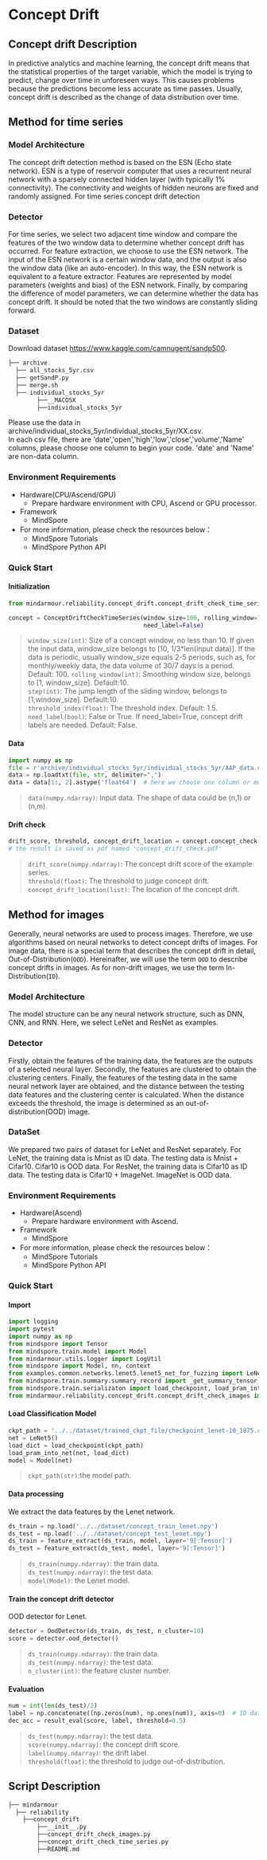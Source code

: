 # Concept Drift

## Concept drift Description

In predictive analytics and machine learning, the concept drift means that the statistical properties of the target variable, which the model is trying to predict, change over time in unforeseen ways. This causes problems because the predictions become less accurate as time passes. Usually, concept drift is described as the change of data distribution over time.

## Method for time series

### Model Architecture

The concept drift detection method is based on the ESN (Echo state network). ESN is a type of reservoir computer that uses a recurrent neural network with a sparsely connected hidden layer (with typically 1% connectivity). The connectivity and weights of hidden neurons are fixed and randomly assigned.
For time series concept drift detection

### Detector

For time series, we select two adjacent time window and compare the features of the two window data to determine whether concept drift has occurred. For feature extraction, we choose to use the ESN network. The input of the ESN network is a certain window data, and the output is also the window data (like an auto-encoder). In this way, the ESN network is equivalent to a feature extractor. Features are represented by model parameters (weights and bias) of the ESN network. Finally, by comparing the difference of model parameters, we can determine whether the data has concept drift. It should be noted that the two windows are constantly sliding forward.

### Dataset

Download dataset https://www.kaggle.com/camnugent/sandp500.

```bash
├── archive
  ├── all_stocks_5yr.csv
  ├── getSandP.py
  ├── merge.sh
  ├── individual_stocks_5yr
        ├──__MACOSX
        ├──individual_stocks_5yr
```

Please use the data in archive/individual_stocks_5yr/individual_stocks_5yr/XX.csv.  
In each csv file, there are 'date','open','high','low','close','volume','Name' columns, please choose one column to begin your code. 'date' and 'Name' are non-data column.  

### Environment Requirements

- Hardware(CPU/Ascend/GPU)
    - Prepare hardware environment with CPU, Ascend or GPU processor.
- Framework
    - MindSpore
- For more information, please check the resources below：
    - MindSpore Tutorials
    - MindSpore Python API

### Quick Start

#### Initialization

```python
from mindarmour.reliability.concept_drift.concept_drift_check_time_series import ConceptDriftCheckTimeSeries

concept = ConceptDriftCheckTimeSeries(window_size=100, rolling_window=10, step=10, threshold_index=1.5,
                                      need_label=False)
```

>`window_size(int)`: Size of a concept window, no less than 10. If given the input data, window_size belongs to [10, 1/3*len(input data)]. If the data is periodic, usually window_size equals 2-5 periods, such as, for monthly/weekly data, the data volume of 30/7 days is a period. Default: 100.
`rolling_window(int)`: Smoothing window size, belongs to [1, window_size]. Default:10.  
`step(int)`: The jump length of the sliding window, belongs to [1,window_size]. Default:10.  
`threshold_index(float)`: The threshold index. Default: 1.5.  
`need_label(bool)`: False or True. If need_label=True, concept drift labels are needed. Default: False.  

#### Data

```python
import numpy as np
file = r'archive/individual_stocks_5yr/individual_stocks_5yr/AAP_data.csv'
data = np.loadtxt(file, str, delimiter=",")
data = data[1:, 2].astype('float64')  # here we choose one column or multiple columns data[1:, 2:5].
```

>`data(numpy.ndarray)`: Input data. The shape of data could be (n,1) or (n,m).

#### Drift check

```python
drift_score, threshold, concept_drift_location = concept.concept_check(data)
# the result is saved as pdf named 'concept_drift_check.pdf'
```

>`drift_score(numpy.ndarray)`: The concept drift score of the example series.  
`threshold(float)`: The threshold to judge concept drift.  
`concept_drift_location(list)`: The location of the concept drift.  


## Method for images

Generally, neural networks are used to process images. Therefore, we use algorithms based on neural networks to detect concept drifts of images. 
For image data, there is a special term that describes the concept drift in detail, Out-of-Distribution(`OOD`). 
Hereinafter, we will use the term `OOD` to describe concept drifts in images. As for non-drift images, we use the term In-Distribution(`ID`).
 
### Model Architecture
 
The model structure can be any neural network structure, such as DNN, CNN, and RNN. 
Here, we select LeNet and ResNet as examples.
 
### Detector
 
Firstly, obtain the features of the training data, the features are the outputs of a selected neural layer. 
Secondly, the features are clustered to obtain the clustering centers. 
Finally, the features of the testing data in the same neural network layer are obtained, and the distance between the testing data features and the clustering center is calculated. 
When the distance exceeds the threshold, the image is determined as an out-of-distribution(OOD) image.
 
### DataSet
 
We prepared two pairs of dataset for LeNet and ResNet separately. 
For LeNet, the training data is Mnist as ID data. The testing data is Mnist + Cifar10. Cifar10 is OOD data.
For ResNet, the training data is Cifar10 as ID data. The testing data is Cifar10 + ImageNet. ImageNet is OOD data.
 
 
### Environment Requirements
 
- Hardware(Ascend)
    - Prepare hardware environment with Ascend.
- Framework
    - MindSpore
- For more information, please check the resources below：
    - MindSpore Tutorials
    - MindSpore Python API

### Quick Start

#### Import

```python
import logging
import pytest
import numpy as np
from mindspore import Tensor
from mindspore.train.model import Model
from mindarmour.utils.logger import LogUtil
from mindspore import Model, nn, context
from examples.common.networks.lenet5.lenet5_net_for_fuzzing import LeNet5
from mindspore.train.summary.summary_record import _get_summary_tensor_data
from mindspore.train.serializaton import load_checkpoint, load_pram_into_net
from mindarmour.reliability.concept_drift.concept_drift_check_images import OodDetector, result_eval
```

#### Load Classification Model

```python
ckpt_path = '../../dataset/trained_ckpt_file/checkpoint_lenet-10_1875.ckpt'
net = LeNet5()
load_dict = load_checkpoint(ckpt_path)
load_pram_into_net(net, load_dict)
model = Model(net)
```

>`ckpt_path(str)`:the model path.  

#### Data processing

We extract the data features by the Lenet network.


```python
ds_train = np.load('../../dataset/concept_train_lenet.npy')
ds_test = np.load('../../dataset/concept_test_lenet.npy')
ds_train = feature_extract(ds_train, model, layer='9[:Tensor]')
ds_test = feature_extract(ds_test, model, layer='9[:Tensor]')
```

> `ds_train(numpy.ndarray)`: the train data.  
> `ds_test(numpy.ndarray)`: the test data.  
> `model(Model)`: the Lenet model.  


#### Train the concept drift detector

OOD detector for Lenet.


```python
detector = OodDetector(ds_train, ds_test, n_cluster=10)
score = detector.ood_detector()
```

> `ds_train(numpy.ndarray)`: the train data.  
> `ds_test(numpy.ndarray)`: the test data.  
> `n_cluster(int)`: the feature cluster number.  


#### Evaluation

```python
num = int(len(ds_test)/2)
label = np.concatenate((np.zeros(num), np.ones(num)), axis=0)  # ID data = 0, OOD data = 1
dec_acc = result_eval(score, label, threshold=0.5)
```

> `ds_test(numpy.ndarray)`: the test data.  
> `score(numpy.ndarray)`: the concept drift score.  
> `label(numpy.ndarray)`: the drift label.  
> `threshold(float)`: the threshold to judge out-of-distribution.


## Script Description

```bash
├── mindarmour
  ├── reliability
    ├──concept_drift
        ├──__init__.py
        ├──concept_drift_check_images.py
        ├──concept_drift_check_time_series.py
        ├──README.md
```


